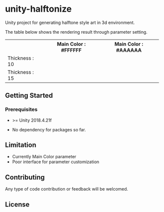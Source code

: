 # unity-halftonize

Unity project for generating halftone style art in 3d environment.
![]()

The table below shows the rendering result through parameter setting.
<table>
<tr>
<th></th>
<th>Main Color : #FFFFFF</th>
<th>Main Color : #AAAAAA</th>
</tr>
<!-- Line 1: Thickness : 5 -->
<tr>
<td>Thickness : 10</td>
<td></td>
<td></td>
</tr>
<!-- Line 2: Thickness : 10 -->
<tr>
<td>Thickness : 15</td>
<td></td>
<td></td>
</tr>
</table>

## Getting Started

### Prerequisites

- \>= Unity 2018.4.21f

- No dependency for packages so far.

## Limitation

- Currently Main Color parameter
- Poor interface for parameter customization

## Contributing

Any type of code contribution or feedback will be welcomed.

## License



